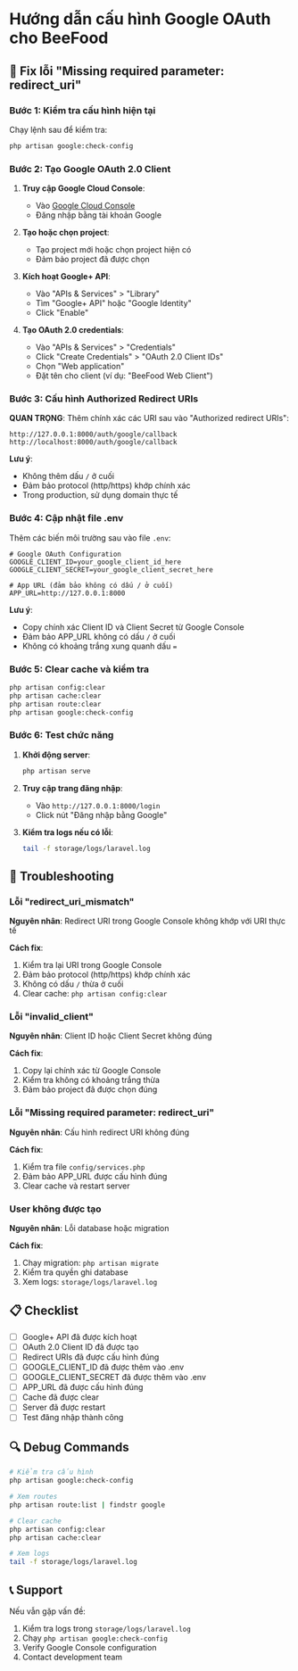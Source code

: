 # Hướng dẫn cấu hình Google OAuth cho BeeFood

## 🔧 Fix lỗi "Missing required parameter: redirect_uri"

### Bước 1: Kiểm tra cấu hình hiện tại

Chạy lệnh sau để kiểm tra:

```bash
php artisan google:check-config
```

### Bước 2: Tạo Google OAuth 2.0 Client

1. **Truy cập Google Cloud Console**:

    - Vào [Google Cloud Console](https://console.cloud.google.com/)
    - Đăng nhập bằng tài khoản Google

2. **Tạo hoặc chọn project**:

    - Tạo project mới hoặc chọn project hiện có
    - Đảm bảo project đã được chọn

3. **Kích hoạt Google+ API**:

    - Vào "APIs & Services" > "Library"
    - Tìm "Google+ API" hoặc "Google Identity"
    - Click "Enable"

4. **Tạo OAuth 2.0 credentials**:
    - Vào "APIs & Services" > "Credentials"
    - Click "Create Credentials" > "OAuth 2.0 Client IDs"
    - Chọn "Web application"
    - Đặt tên cho client (ví dụ: "BeeFood Web Client")

### Bước 3: Cấu hình Authorized Redirect URIs

**QUAN TRỌNG**: Thêm chính xác các URI sau vào "Authorized redirect URIs":

```
http://127.0.0.1:8000/auth/google/callback
http://localhost:8000/auth/google/callback
```

**Lưu ý**:

-   Không thêm dấu `/` ở cuối
-   Đảm bảo protocol (http/https) khớp chính xác
-   Trong production, sử dụng domain thực tế

### Bước 4: Cập nhật file .env

Thêm các biến môi trường sau vào file `.env`:

```env
# Google OAuth Configuration
GOOGLE_CLIENT_ID=your_google_client_id_here
GOOGLE_CLIENT_SECRET=your_google_client_secret_here

# App URL (đảm bảo không có dấu / ở cuối)
APP_URL=http://127.0.0.1:8000
```

**Lưu ý**:

-   Copy chính xác Client ID và Client Secret từ Google Console
-   Đảm bảo APP_URL không có dấu `/` ở cuối
-   Không có khoảng trắng xung quanh dấu `=`

### Bước 5: Clear cache và kiểm tra

```bash
php artisan config:clear
php artisan cache:clear
php artisan route:clear
php artisan google:check-config
```

### Bước 6: Test chức năng

1. **Khởi động server**:

    ```bash
    php artisan serve
    ```

2. **Truy cập trang đăng nhập**:

    - Vào `http://127.0.0.1:8000/login`
    - Click nút "Đăng nhập bằng Google"

3. **Kiểm tra logs nếu có lỗi**:
    ```bash
    tail -f storage/logs/laravel.log
    ```

## 🚨 Troubleshooting

### Lỗi "redirect_uri_mismatch"

**Nguyên nhân**: Redirect URI trong Google Console không khớp với URI thực tế

**Cách fix**:

1. Kiểm tra lại URI trong Google Console
2. Đảm bảo protocol (http/https) khớp chính xác
3. Không có dấu `/` thừa ở cuối
4. Clear cache: `php artisan config:clear`

### Lỗi "invalid_client"

**Nguyên nhân**: Client ID hoặc Client Secret không đúng

**Cách fix**:

1. Copy lại chính xác từ Google Console
2. Kiểm tra không có khoảng trắng thừa
3. Đảm bảo project đã được chọn đúng

### Lỗi "Missing required parameter: redirect_uri"

**Nguyên nhân**: Cấu hình redirect URI không đúng

**Cách fix**:

1. Kiểm tra file `config/services.php`
2. Đảm bảo APP_URL được cấu hình đúng
3. Clear cache và restart server

### User không được tạo

**Nguyên nhân**: Lỗi database hoặc migration

**Cách fix**:

1. Chạy migration: `php artisan migrate`
2. Kiểm tra quyền ghi database
3. Xem logs: `storage/logs/laravel.log`

## 📋 Checklist

-   [ ] Google+ API đã được kích hoạt
-   [ ] OAuth 2.0 Client ID đã được tạo
-   [ ] Redirect URIs đã được cấu hình đúng
-   [ ] GOOGLE_CLIENT_ID đã được thêm vào .env
-   [ ] GOOGLE_CLIENT_SECRET đã được thêm vào .env
-   [ ] APP_URL đã được cấu hình đúng
-   [ ] Cache đã được clear
-   [ ] Server đã được restart
-   [ ] Test đăng nhập thành công

## 🔍 Debug Commands

```bash
# Kiểm tra cấu hình
php artisan google:check-config

# Xem routes
php artisan route:list | findstr google

# Clear cache
php artisan config:clear
php artisan cache:clear

# Xem logs
tail -f storage/logs/laravel.log
```

## 📞 Support

Nếu vẫn gặp vấn đề:

1. Kiểm tra logs trong `storage/logs/laravel.log`
2. Chạy `php artisan google:check-config`
3. Verify Google Console configuration
4. Contact development team
